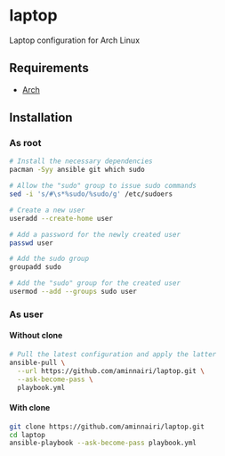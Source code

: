 # laptop

Laptop configuration for Arch Linux

## Requirements

- [Arch](https://archlinux.org/)

## Installation

### As root

```bash
# Install the necessary dependencies
pacman -Syy ansible git which sudo

# Allow the "sudo" group to issue sudo commands
sed -i 's/#\s*%sudo/%sudo/g' /etc/sudoers

# Create a new user
useradd --create-home user

# Add a password for the newly created user
passwd user

# Add the sudo group
groupadd sudo

# Add the "sudo" group for the created user
usermod --add --groups sudo user
```

### As user

#### Without clone

```bash
# Pull the latest configuration and apply the latter
ansible-pull \
  --url https://github.com/aminnairi/laptop.git \
  --ask-become-pass \
  playbook.yml
```

#### With clone

```bash
git clone https://github.com/aminnairi/laptop.git
cd laptop
ansible-playbook --ask-become-pass playbook.yml
```
